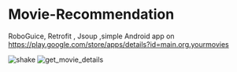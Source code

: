 # Movie-Recommendation
RoboGuice, Retrofit , Jsoup ,simple Android app on https://play.google.com/store/apps/details?id=main.org.yourmovies


![shake](https://lh5.ggpht.com/axJBHcgk-s6VU1xUe8-4unmWRy58rk_lqJv-JzDcCq_izJWzfsgPeaxSUh2iIUiBaQ=h900-rw)
![get_movie_details](https://lh6.ggpht.com/gc0ObL1h34eL8geLOornGOkf8NZq2exWLmlkxZgLI0XDGlRSgWo2kKnAHskpvbq0huyN=h900-rw)
